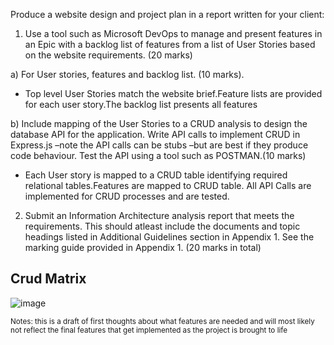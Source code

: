 Produce a website design and project plan in a report written for your client:

1. Use a tool such as Microsoft DevOps to manage and present features in an Epic with a backlog list of features from a list of User Stories based on the website requirements. (20 marks) 

a) For User stories, features and backlog list. (10 marks).

- Top level User Stories match the website brief.Feature lists are provided for each user story.The backlog list presents all features


b) Include mapping of the User Stories to a CRUD analysis to design the database API for the application. Write API calls to implement CRUD in Express.js –note the API calls can be stubs –but are best if they produce code behaviour. Test the API using a tool such as POSTMAN.(10 marks)

- Each User story is mapped to a CRUD table identifying required relational tables.Features are mapped to CRUD table. All API Calls are implemented for CRUD processes and are tested.


2. Submit an Information Architecture analysis report that meets the requirements. This should atleast include the documents and topic headings listed in Additional Guidelines section in Appendix 1. See the marking guide provided in Appendix 1. (20 marks in total)


## Crud Matrix

![image](https://user-images.githubusercontent.com/16113944/158004141-68b053a6-8968-4602-9b0a-3805b0751441.png)

<sub>Notes: this is a draft of first thoughts about what features are needed and will most likely not reflect the final features that get implemented as the project is brought to life</sub>
